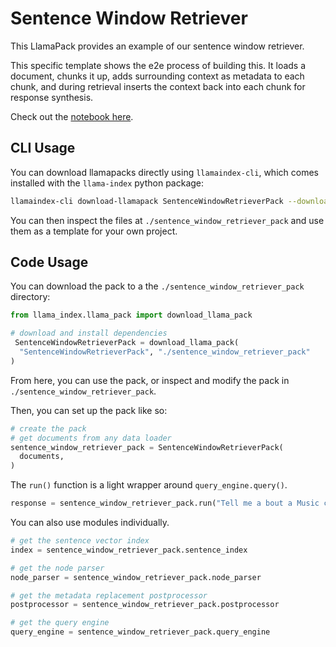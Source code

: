 # Sentence Window Retriever

This LlamaPack provides an example of our sentence window retriever.

This specific template shows the e2e process of building this. It loads
a document, chunks it up, adds surrounding context as metadata to each chunk,
and during retrieval inserts the context back into each chunk for response synthesis.

Check out the [notebook here](https://github.com/run-llama/llama-hub/blob/main/llama_hub/llama_packs/sentence_window_retriever/sentence_window.ipynb).

## CLI Usage

You can download llamapacks directly using `llamaindex-cli`, which comes installed with the `llama-index` python package:

```bash
llamaindex-cli download-llamapack SentenceWindowRetrieverPack --download-dir ./sentence_window_retriever_pack
```

You can then inspect the files at `./sentence_window_retriever_pack` and use them as a template for your own project.

## Code Usage

You can download the pack to a the `./sentence_window_retriever_pack` directory:

```python
from llama_index.llama_pack import download_llama_pack

# download and install dependencies
 SentenceWindowRetrieverPack = download_llama_pack(
  "SentenceWindowRetrieverPack", "./sentence_window_retriever_pack"
)
```

From here, you can use the pack, or inspect and modify the pack in `./sentence_window_retriever_pack`.

Then, you can set up the pack like so:

```python
# create the pack
# get documents from any data loader
sentence_window_retriever_pack = SentenceWindowRetrieverPack(
  documents,
)
```

The `run()` function is a light wrapper around `query_engine.query()`.

```python
response = sentence_window_retriever_pack.run("Tell me a bout a Music celebritiy.")
```

You can also use modules individually.

```python
# get the sentence vector index
index = sentence_window_retriever_pack.sentence_index

# get the node parser
node_parser = sentence_window_retriever_pack.node_parser

# get the metadata replacement postprocessor
postprocessor = sentence_window_retriever_pack.postprocessor

# get the query engine
query_engine = sentence_window_retriever_pack.query_engine
```